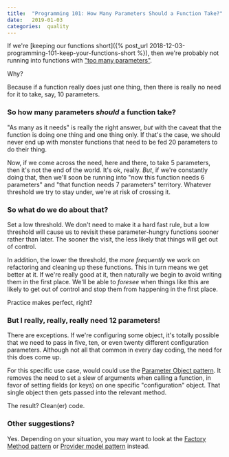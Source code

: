 ```yaml
---
title:  "Programming 101: How Many Parameters Should a Function Take?"
date:   2019-01-03
categories:  quality
---
```


If we're [keeping our functions short]({% post_url 2018-12-03-programming-101-keep-your-functions-short %}),
then we're probably not running into functions with ["too
many parameters"](too-many-parameters).

Why?

Because if a function really does just one thing, then there is really no need
for it to take, say, 10 parameters.


### So how many parameters _should_ a function take?

"As many as it needs" is really the right answer, _but_ with the caveat that the
function is doing one thing and one thing only. If that's the case, we should
never end up with monster functions that need to be fed 20 parameters to do
their thing.

Now, if we come across the need, here and there, to take 5 parameters, then it's
not the end of the world. It's ok, really. _But_, if we're constantly doing
that, then we'll soon be running into "now this function needs 6 parameters" and
"that function needs 7 parameters" territory. Whatever threshold we try to stay
under, we're at risk of crossing it.

### So what do we do about that?

Set a low threshold. We don't need to make it a hard fast rule, but a low
threshold will cause us to revisit these parameter-hungry functions sooner
rather than later. The sooner the visit, the less likely that things will get
out of control.

In addition, the lower the threshold, the _more frequently_ we work on
refactoring and cleaning up these functions. This in turn means we get better at
it. If we're really good at it, then naturally we begin to avoid writing them in
the first place. We'll be able to _foresee_ when things like this are likely to
get out of control and stop them from happening in the first place.

Practice makes perfect, right?

### But I really, really, really need 12 parameters!

There are exceptions. If we're configuring some object, it's totally possible
that we need to pass in five, ten, or even twenty different configuration
parameters. Although not all that common in every day coding, the need for this
does come up.

For this specific use case, would could use the [Parameter Object
pattern](parameter-object). It removes the need to set a slew of arguments when
calling a function, in favor of setting fields (or keys) on one specific
"configuration" object. That single object then gets passed into the relevant
method.

The result? Clean(er) code.


### Other suggestions?

Yes. Depending on your situation, you may want to look at the [Factory Method
pattern](factory-method) or [Provider model pattern](provider-model) instead.


[too-many-parameters]: http://wiki.c2.com/?TooManyParameters
[parameter-object]: http://wiki.c2.com/?ParameterObject
[factory-method]: https://en.wikipedia.org/wiki/Factory_method_pattern
[provider-model]: https://en.wikipedia.org/wiki/Provider_model
